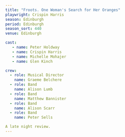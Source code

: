 ```yaml
---
title: "Froots. One Woman's Search for Her Oranges"
playwright: Crispin Harris
season: Edinburgh
period: Edinburgh
season_sort: 440
venue: Edinburgh

cast:
   - name: Peter Holdway
   - name: Crispin Harris
   - name: Michelle Mohajer
   - name: Glen Kinch

crew:
  - role: Musical Director
    name: Graeme Belchere
  - role: Band
    name: Alison Lumb
  - role: Band
    name: Matthew Bannister
  - role: Band
    name: Alison Scarr
  - role: Band
    name: Peter Sells

A late night review. 
---
```




